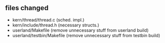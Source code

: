
## files changed
- kern/thread/thread.c (sched. impl.)
- kern/include/thread.h (necessary structs.)
- userland/Makefile (remove unnecessary stuff from userland build)
- userland/testbin/Makefile (remove unnecessary stuff from testbin build)